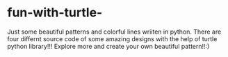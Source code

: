 # fun-with-turtle-
Just some beautiful patterns and colorful lines wriiten in python.
There are four differnt source code of some amazing designs with the help of turtle python library!!!
Explore more and create your own beautiful pattern!!:)
